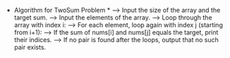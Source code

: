 * Algorithm for TwoSum Problem *
--> Input the size of the array and the target sum.
--> Input the elements of the array.
--> Loop through the array with index i:
--> For each element, loop again with index j (starting from i+1):
--> If the sum of nums[i] and nums[j] equals the target, print their indices.
--> If no pair is found after the loops, output that no such pair exists.
